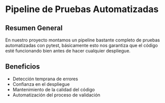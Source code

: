 # Pipeline de Pruebas Automatizadas

## Resumen General

En nuestro proyecto montamos un pipeline bastante completo de pruebas automatizadas con pytest, básicamente esto nos garantiza que el código esté funcionando bien antes de hacer cualquier despliegue.

## Beneficios
- Detección temprana de errores
- Confianza en el despliegue
- Mantenimiento de la calidad del código
- Automatización del proceso de validación
